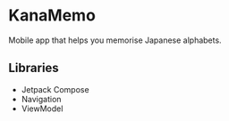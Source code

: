 # KanaMemo

Mobile app that helps you memorise Japanese alphabets.

## Libraries

- Jetpack Compose
- Navigation
- ViewModel
